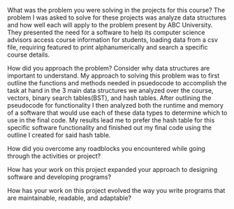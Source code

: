 What was the problem you were solving in the projects for this course?
The problem I was asked to solve for these projects was analyze data structures and how well each will apply to the problem present by ABC University. They presented the need for a software to help its computer science advisors access course information for students, loading data from a csv file, requiring featured to print alphanumerically and search a specific course details. 

How did you approach the problem? Consider why data structures are important to understand.
My approach to solving this problem was to first outline the functions and methods needed in psuedocode to accomplish the task at hand in the 3 main data structures we analyzed over the course, vectors, binary search tables(BST), and hash tables. After outlining the pseudocode for functionality I then analyzed both the runtime and memory of a software that would use each of these data types to determine which to use in the final code. My results lead me to prefer the hash table for this specific software functionality and finished out my final code using the outline I created for said hash table. 

How did you overcome any roadblocks you encountered while going through the activities or project?


How has your work on this project expanded your approach to designing software and developing programs?

How has your work on this project evolved the way you write programs that are maintainable, readable, and adaptable?
